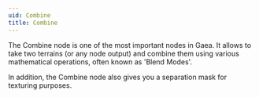 ```yaml
---
uid: Combine
title: Combine
---
```


The Combine node is one of the most important nodes in Gaea. It allows to take two terrains (or any node output) and combine them using various mathematical operations, often known as 'Blend Modes'.

In addition, the Combine node also gives you a separation mask for texturing purposes.